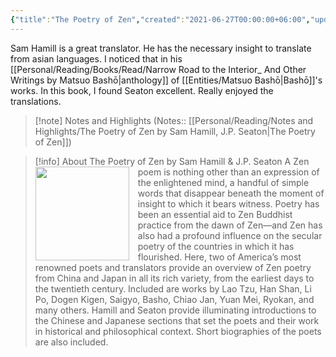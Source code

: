 ```yaml
---
{"title":"The Poetry of Zen","created":"2021-06-27T00:00:00+06:00","updated":"2023-03-15T23:13:39+06:00","read_count":1,"authors":["Sam Hamill","J.P. Seaton"],"isbn10":"159030425X","rating":5,"reviewed":true,"cover":"https://books.google.com/books/content?id=JvRSUOMYLeMC&printsec=frontcover&img=1&zoom=1&edge=curl&source=gbs_api","tags":["buddhism","japanese","medieval","poetry"],"dg-publish":true,"log":[{"status":"Read","timestamp":"2021-06-29T00:00:00+06:00"},{"status":"To Read","timestamp":"2021-06-27T00:00:00+06:00"}],"status":"Read","dg-path":"Reading/Books/Read/The Poetry of Zen by Sam Hamill.md","permalink":"/reading/books/read/the-poetry-of-zen-by-sam-hamill/","dgPassFrontmatter":true,"noteIcon":"1"}
---
```


Sam Hamill is a great translator. He has the necessary insight to translate from asian languages. I noticed that in his [[Personal/Reading/Books/Read/Narrow Road to the Interior_ And Other Writings by Matsuo Bashō\|anthology]] of [[Entities/Matsuo Bashō\|Bashō]]'s works. In this book, I found Seaton excellent. Really enjoyed the translations.

> [!note] Notes and Highlights
> (Notes:: [[Personal/Reading/Notes and Highlights/The Poetry of Zen by Sam Hamill, J.P. Seaton\|The Poetry of Zen]])

> [!info] About The Poetry of Zen by Sam Hamill & J.P. Seaton
><img src="https://books.google.com/books/content?id=JvRSUOMYLeMC&printsec=frontcover&img=1&zoom=1&edge=curl&source=gbs_api" style="float: left; margin-right: 1em;width: 150px; height: auto;" /> A Zen poem is nothing other than an expression of the enlightened mind, a handful of simple words that disappear beneath the moment of insight to which it bears witness. Poetry has been an essential aid to Zen Buddhist practice from the dawn of Zen—and Zen has also had a profound influence on the secular poetry of the countries in which it has flourished. Here, two of America’s most renowned poets and translators provide an overview of Zen poetry from China and Japan in all its rich variety, from the earliest days to the twentieth century. Included are works by Lao Tzu, Han Shan, Li Po, Dogen Kigen, Saigyo, Basho, Chiao Jan, Yuan Mei, Ryokan, and many others. Hamill and Seaton provide illuminating introductions to the Chinese and Japanese sections that set the poets and their work in historical and philosophical context. Short biographies of the poets are also included.